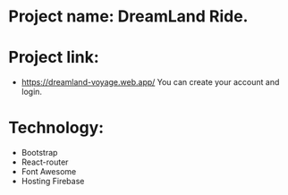# Project name: DreamLand Ride.
# Project link: 
* https://dreamland-voyage.web.app/
You can create your account and login.
# Technology:
* Bootstrap
* React-router
* Font Awesome
* Hosting Firebase 
